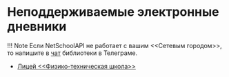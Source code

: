 # Неподдерживаемые электронные дневники

!!! Note
    Если NetSchoolAPI не работает с вашим <<Сетевым городом>>, то напишите в [чат](https://t.me/netschoolapi) библиотеки в Телеграме.

* [Лицей <<Физико-техническая школа>>](http://netschool.school.ioffe.ru)
